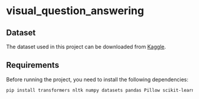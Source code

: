 # visual_question_answering

## Dataset

The dataset used in this project can be downloaded from [Kaggle](https://www.kaggle.com/datasets/tezansahu/processed-daquar-dataset/data).

## Requirements

Before running the project, you need to install the following dependencies:

```bash
pip install transformers nltk numpy datasets pandas Pillow scikit-learn torch dvc

